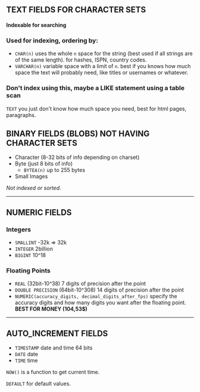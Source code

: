## TEXT FIELDS FOR CHARACTER SETS

#### Indexable for searching

### Used for indexing, ordering by:

- `CHAR(n)` uses the whole `n` space for the string (best used if all strings are of the same length). for hashes, ISPN, country codes.
- `VARCHAR(n)` variable space with a limit of `n`. best if you knows how much space the text will probably need, like titles or usernames or whatever.

### Don't index using this, maybe a LIKE statement using a table scan

`TEXT` you just don't know how much space you need, best for html pages, paragraphs.

## BINARY FIELDS (BLOBS) NOT HAVING CHARACTER SETS

- Character (8-32 bits of info depending on charset)
- Byte (just 8 bits of info)
  - `BYTEA(n)` up to 255 bytes
- Small Images

_Not indexed or sorted._

---

## NUMERIC FIELDS

### Integers

- `SMALLINT` -32k => 32k
- `INTEGER` 2billion
- `BIGINT` 10^18

### Floating Points

- `REAL` (32bit-10^38) 7 digits of precision after the point
- `DOUBLE PRECISION` (64bit-10^308) 14 digits of precision after the point
- `NUMERIC(accuracy_digits, decimal_digits_after_fps)` specify the accuracy digits and how many digits you want after the floating point. **BEST FOR MONEY (104,53$)**

---

## AUTO_INCREMENT FIELDS

- `TIMESTAMP` date and time 64 bits
- `DATE` date
- `TIME` time

`NOW()` is a function to get current time.

`DEFAULT` for default values.
